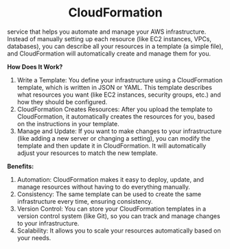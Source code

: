 <div align="center">

# **CloudFormation**

</div>


service that helps you automate and manage your AWS infrastructure. Instead of manually setting up each resource (like EC2 instances, VPCs, databases), you can describe all your resources in a template (a simple file), and CloudFormation will automatically create and manage them for you.

__How Does It Work?__

1. Write a Template: You define your infrastructure using a CloudFormation template, which is written in JSON or YAML. This template describes what resources you want (like EC2 instances, security groups, etc.) and how they should be configured.
2. CloudFormation Creates Resources: After you upload the template to CloudFormation, it automatically creates the resources for you, based on the instructions in your template.
3. Manage and Update: If you want to make changes to your infrastructure (like adding a new server or changing a setting), you can modify the template and then update it in CloudFormation. It will automatically adjust your resources to match the new template.

__Benefits:__

1. Automation: CloudFormation makes it easy to deploy, update, and manage resources without having to do everything manually.
2. Consistency: The same template can be used to create the same infrastructure every time, ensuring consistency.
3. Version Control: You can store your CloudFormation templates in a version control system (like Git), so you can track and manage changes to your infrastructure.
4. Scalability: It allows you to scale your resources automatically based on your needs.
